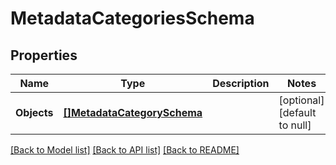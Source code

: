 # MetadataCategoriesSchema

## Properties
Name | Type | Description | Notes
------------ | ------------- | ------------- | -------------
**Objects** | [**[]MetadataCategorySchema**](MetadataCategorySchema.md) |  | [optional] [default to null]

[[Back to Model list]](../README.md#documentation-for-models) [[Back to API list]](../README.md#documentation-for-api-endpoints) [[Back to README]](../README.md)


